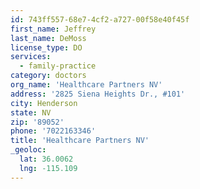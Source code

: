 ```yaml
---
id: 743ff557-68e7-4cf2-a727-00f58e40f45f
first_name: Jeffrey
last_name: DeMoss
license_type: DO
services:
  - family-practice
category: doctors
org_name: 'Healthcare Partners NV'
address: '2825 Siena Heights Dr., #101'
city: Henderson
state: NV
zip: '89052'
phone: '7022163346'
title: 'Healthcare Partners NV'
_geoloc:
  lat: 36.0062
  lng: -115.109
---
```

